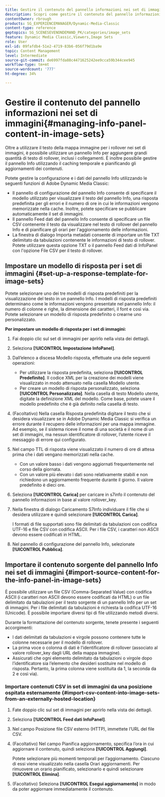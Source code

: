```yaml
---
title: Gestire il contenuto del pannello informazioni nei set di immagini
description: Scopri come gestire il contenuto del pannello informazioni nei set di immagini in Adobe Dynamic Media Classic.
contentOwner: rbrough
products: SG_EXPERIENCEMANAGER/Dynamic-Media-Classic
content-type: reference
geptopics: SG_SCENESEVENONDEMAND_PK/categories/image_sets
feature: Dynamic Media Classic,Viewers,Image Sets
role: User
exl-id: 09fafdb4-51e2-4719-83b6-056f79d1ba9e
topic: Content Management
level: Intermediate
source-git-commit: de6997fda88c4471625242ee9cca59b344cee945
workflow-type: tm+mt
source-wordcount: '777'
ht-degree: 34%

---
```


# Gestire il contenuto del pannello informazioni nei set di immagini{#managing-info-panel-content-in-image-sets}

Oltre a utilizzare il testo della mappa immagine per i rollover nei set di immagini, è possibile utilizzare un pannello Info per aggiungere grandi quantità di testo di rollover, inclusi i collegamenti. È inoltre possibile gestire il pannello Info utilizzando il caching temporale e pianificando gli aggiornamenti dei contenuti.

Potete gestire la configurazione e i dati del pannello Info utilizzando le seguenti funzioni di Adobe Dynamic Media Classic:

* Il pannello di configurazione del pannello Info consente di specificare il modello utilizzato per visualizzare il testo del pannello Info, una risposta predefinita per gli errori e il numero di ore in cui le informazioni vengono memorizzate nella cache. Inoltre, potete specificare se pubblicare automaticamente il set di immagini.
* Il pannello Feed dati del pannello Info consente di specificare un file CSV contenente il testo da visualizzare nel testo di rollover del pannello Info e di pianificare gli orari per l&#39;aggiornamento delle informazioni.
* La finestra di dialogo Importa metadati consente di importare un file TXT delimitato da tabulazioni contenente le informazioni di testo di rollover. Potete utilizzare questa opzione TXT o il pannello Feed dati di InfoPanel con l&#39;opzione File CSV per il testo di rollover.

## Impostare un modello di risposta per i set di immagini {#set-up-a-response-template-for-image-sets}

Potete selezionare uno dei tre modelli di risposta predefiniti per la visualizzazione del testo in un pannello Info. I modelli di risposta predefiniti determinano come le informazioni vengono presentate nel pannello Info: il numero di colonne e righe, la dimensione dei caratteri, il font e così via. Potete selezionare un modello di risposta predefinito o crearne uno personalizzato.

**Per impostare un modello di risposta per i set di immagini:**

1. Fai doppio clic sul set di immagini per aprirlo nella vista dei dettagli.
1. Seleziona **[!UICONTROL Impostazione InfoPanel]**.
1. Dall’elenco a discesa Modello risposta, effettuate una delle seguenti operazioni:

   * Per utilizzare la risposta predefinita, seleziona **[!UICONTROL Predefinito]**. Il codice XML per la creazione dei modelli viene visualizzato in modo attenuato nella casella Modello utente.
   * Per creare un modello di risposta personalizzato, seleziona **[!UICONTROL Personalizzato]**. Nella casella di testo Modello utente, digitate la definizione XML del modello. Come base, potete usare il modello predefinito che è già definito nella casella di testo.

1. (Facoltativo) Nella casella Risposta predefinita digitare il testo che si desidera visualizzare se in Adobe Dynamic Media Classic si verifica un errore durante il recupero delle informazioni per una mappa immagine. Ad esempio, se il sistema riceve il nome di una società e il nome di un set di immagini, ma nessun identificatore di rollover, l’utente riceve il messaggio di errore qui configurato.
1. Nel campo TTL di risposta viene visualizzato il numero di ore di attesa prima che i dati vengano memorizzati nella cache.

   * Con un valore basso i dati vengono aggiornati frequentemente nel corso della giornata.
   * Con un valore più elevato i dati sono relativamente stabili e non richiedono un aggiornamento frequente durante il giorno. Il valore predefinito è dieci ore.

1. Seleziona **[!UICONTROL Carica]** per caricare in s7info il contenuto del pannello informazioni in base al valore rollover_key.
1. Nella finestra di dialogo Caricamento S7Info individuare il file che si desidera utilizzare e quindi selezionare **[!UICONTROL Carica]**.

   I formati di file supportati sono file delimitati da tabulazioni con codifica UTF-16 e file CSV con codifica ASCII. Per i file CSV, i caratteri non ASCII devono essere codificati in HTML.

1. Nel pannello di configurazione del pannello Info, selezionate **[!UICONTROL Pubblica]**.

## Importare il contenuto sorgente del pannello Info nei set di immagini {#import-source-content-for-the-info-panel-in-image-sets}

È possibile utilizzare un file CSV (Comma-Separated Value) con codifica ASCII (i caratteri non ASCII devono essere codificati da HTML) o un file delimitato da tabulazioni per il testo sorgente di un pannello Info per un set di immagini. Per i file delimitati da tabulazioni è richiesta la codifica UTF-16 (Unicode). È possibile importare diversi tipi di file utilizzando metodi diversi.

Durante la formattazione del contenuto sorgente, tenete presente i seguenti accorgimenti:

* I dati delimitati da tabulazioni e virgole possono contenere tutte le colonne necessarie per il modello di rollover.
* La prima voce o colonna di dati è l’identificatore di rollover (associato al valore rollover_key dagli URL della mappa immagine).
* Assicurati che ogni elemento delimitato da tabulazioni o virgole dopo l’identificatore sia l’elemento che desideri sostituire nel modello di risposta. Pertanto, la prima colonna viene sostituita da $1$, la seconda da $2$ e così via).

### Importare contenuti CSV in set di immagini da una posizione ospitata esternamente {#import-csv-content-into-image-sets-from-an-externally-hosted-location}

1. Fate doppio clic sul set di immagini per aprirlo nella vista dei dettagli.
1. Seleziona **[!UICONTROL Feed dati InfoPanel]**.
1. Nel campo Posizione file CSV esterno (HTTP), immettete l’URL del file CSV.
1. (Facoltativo) Nel campo Pianifica aggiornamento, specifica l’ora in cui aggiornare il contenuto, quindi seleziona **[!UICONTROL Aggiungi]**.

   Potete selezionare più momenti temporali per l’aggiornamento. Ciascuno di essi viene visualizzato nella casella Orari aggiornamenti. Per rimuovere un orario pianificato, selezionarlo e quindi selezionare **[!UICONTROL Elimina]**.

1. (Facoltativo) Seleziona **[!UICONTROL Esegui aggiornamento]** in modo da poter aggiornare immediatamente il contenuto.
